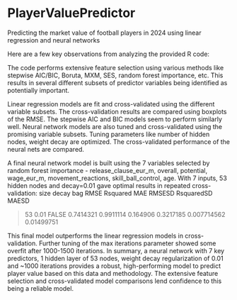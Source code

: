 # PlayerValuePredictor
Predicting the market value of football players in 2024 using linear regression and neural networks

Here are a few key observations from analyzing the provided R code:

The code performs extensive feature selection using various methods like stepwise AIC/BIC, Boruta, MXM, SES, random forest importance, etc. This results in several different subsets of predictor variables being identified as potentially important.

Linear regression models are fit and cross-validated using the different variable subsets. The cross-validation results are compared using boxplots of the RMSE. The stepwise AIC and BIC models seem to perform similarly well.
Neural network models are also tuned and cross-validated using the promising variable subsets. Tuning parameters like number of hidden nodes, weight decay are optimized. The cross-validated performance of the neural nets are compared.

A final neural network model is built using the 7 variables selected by random forest importance - release_clause_eur_m, overall, potential, wage_eur_m, movement_reactions, skill_ball_control, age. With 7 inputs, 53 hidden nodes and decay=0.01 gave optimal results in repeated cross-validation:
size decay bag RMSE Rsquared MAE RMSESD RsquaredSD MAESD
> 53 0.01 FALSE 0.7414321 0.9911114 0.164906 0.3217185 0.007714562 0.01499751
> 
This final model outperforms the linear regression models in cross-validation. Further tuning of the max iterations parameter showed some overfit after 1000-1500 iterations.
In summary, a neural network with 7 key predictors, 1 hidden layer of 53 nodes, weight decay regularization of 0.01 and ~1000 iterations provides a robust, high-performing model to predict player value based on this data and methodology. The extensive feature selection and cross-validated model comparisons lend confidence to this being a reliable model.

